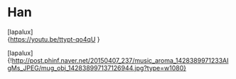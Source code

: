 # Han
[lapalux]  
{https://youtu.be/ttypt-qo4qU }

[lapalux]
{!http://post.phinf.naver.net/20150407_237/music_aroma_1428389971233AIgMs_JPEG/mug_obj_142838997137126944.jpg?type=w1080}
